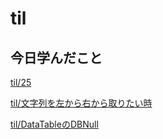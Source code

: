# til

## 今日学んだこと

[til/25](https://github.com/tokiohamamatsu/til/blob/master/%E6%B4%BB%E5%8B%95%E8%A8%98%E9%8C%B2/2022/25.md)

[til/文字列を左から右から取りたい時](https://github.com/tokiohamamatsu/til/blob/master/c%23/%E6%96%87%E5%AD%97%E5%88%97%E3%82%92%E5%B7%A6%E3%81%8B%E3%82%89%E5%8F%B3%E3%81%8B%E3%82%89%E5%8F%96%E3%82%8A%E3%81%9F%E3%81%84%E6%99%82.md)

[til/DataTableのDBNull](https://github.com/tokiohamamatsu/til/blob/master/c%23/DataTable%E3%81%AEDBNull.md)